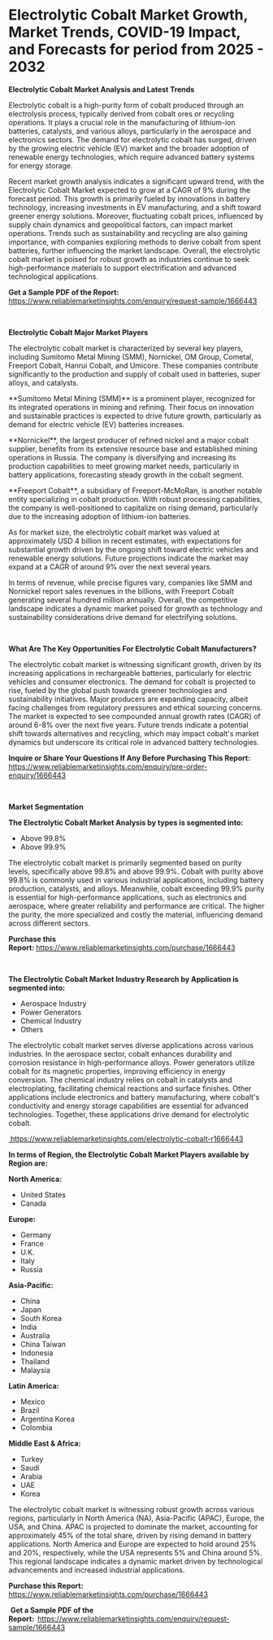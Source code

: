 <p><h1>Electrolytic Cobalt Market Growth, Market Trends, COVID-19 Impact, and Forecasts for period from 2025 - 2032</h1></p><p><strong>Electrolytic Cobalt Market Analysis and Latest Trends</strong></p>
<p><p>Electrolytic cobalt is a high-purity form of cobalt produced through an electrolysis process, typically derived from cobalt ores or recycling operations. It plays a crucial role in the manufacturing of lithium-ion batteries, catalysts, and various alloys, particularly in the aerospace and electronics sectors. The demand for electrolytic cobalt has surged, driven by the growing electric vehicle (EV) market and the broader adoption of renewable energy technologies, which require advanced battery systems for energy storage.</p><p>Recent market growth analysis indicates a significant upward trend, with the Electrolytic Cobalt Market expected to grow at a CAGR of 9% during the forecast period. This growth is primarily fueled by innovations in battery technology, increasing investments in EV manufacturing, and a shift toward greener energy solutions. Moreover, fluctuating cobalt prices, influenced by supply chain dynamics and geopolitical factors, can impact market operations. Trends such as sustainability and recycling are also gaining importance, with companies exploring methods to derive cobalt from spent batteries, further influencing the market landscape. Overall, the electrolytic cobalt market is poised for robust growth as industries continue to seek high-performance materials to support electrification and advanced technological applications.</p></p>
<p><strong>Get a Sample PDF of the Report:&nbsp;</strong> <a href="https://www.reliablemarketinsights.com/enquiry/request-sample/1666443?utm_campaign=3621&utm_medium=2&utm_source=Github&utm_content=ia&utm_term=16042025&utm_id=electrolytic-cobalt">https://www.reliablemarketinsights.com/enquiry/request-sample/1666443</a></p>
<p>&nbsp;</p>
<p><strong>Electrolytic Cobalt Major Market Players</strong></p>
<p><p>The electrolytic cobalt market is characterized by several key players, including Sumitomo Metal Mining (SMM), Nornickel, OM Group, Cometal, Freeport Cobalt, Hanrui Cobalt, and Umicore. These companies contribute significantly to the production and supply of cobalt used in batteries, super alloys, and catalysts.</p><p>**Sumitomo Metal Mining (SMM)** is a prominent player, recognized for its integrated operations in mining and refining. Their focus on innovation and sustainable practices is expected to drive future growth, particularly as demand for electric vehicle (EV) batteries increases.</p><p>**Nornickel**, the largest producer of refined nickel and a major cobalt supplier, benefits from its extensive resource base and established mining operations in Russia. The company is diversifying and increasing its production capabilities to meet growing market needs, particularly in battery applications, forecasting steady growth in the cobalt segment.</p><p>**Freeport Cobalt**, a subsidiary of Freeport-McMoRan, is another notable entity specializing in cobalt production. With robust processing capabilities, the company is well-positioned to capitalize on rising demand, particularly due to the increasing adoption of lithium-ion batteries.</p><p>As for market size, the electrolytic cobalt market was valued at approximately USD 4 billion in recent estimates, with expectations for substantial growth driven by the ongoing shift toward electric vehicles and renewable energy solutions. Future projections indicate the market may expand at a CAGR of around 9% over the next several years.</p><p>In terms of revenue, while precise figures vary, companies like SMM and Nornickel report sales revenues in the billions, with Freeport Cobalt generating several hundred million annually. Overall, the competitive landscape indicates a dynamic market poised for growth as technology and sustainability considerations drive demand for electrifying solutions.</p></p>
<p>&nbsp;</p>
<p><strong>What Are The Key Opportunities For Electrolytic Cobalt Manufacturers?</strong></p>
<p><p>The electrolytic cobalt market is witnessing significant growth, driven by its increasing applications in rechargeable batteries, particularly for electric vehicles and consumer electronics. The demand for cobalt is projected to rise, fueled by the global push towards greener technologies and sustainability initiatives. Major producers are expanding capacity, albeit facing challenges from regulatory pressures and ethical sourcing concerns. The market is expected to see compounded annual growth rates (CAGR) of around 6-8% over the next five years. Future trends indicate a potential shift towards alternatives and recycling, which may impact cobalt's market dynamics but underscore its critical role in advanced battery technologies.</p></p>
<p><strong>Inquire or Share Your Questions If Any Before Purchasing This Report:</strong> <a href="https://www.reliablemarketinsights.com/enquiry/pre-order-enquiry/1666443?utm_campaign=3621&utm_medium=2&utm_source=Github&utm_content=ia&utm_term=16042025&utm_id=electrolytic-cobalt">https://www.reliablemarketinsights.com/enquiry/pre-order-enquiry/1666443</a></p>
<p>&nbsp;</p>
<p><strong>Market Segmentation</strong></p>
<p><strong>The Electrolytic Cobalt Market Analysis by types is segmented into:</strong></p>
<p><ul><li>Above 99.8%</li><li>Above 99.9%</li></ul></p>
<p><p>The electrolytic cobalt market is primarily segmented based on purity levels, specifically above 99.8% and above 99.9%. Cobalt with purity above 99.8% is commonly used in various industrial applications, including battery production, catalysts, and alloys. Meanwhile, cobalt exceeding 99.9% purity is essential for high-performance applications, such as electronics and aerospace, where greater reliability and performance are critical. The higher the purity, the more specialized and costly the material, influencing demand across different sectors.</p></p>
<p><strong>Purchase this Report:&nbsp;</strong><a href="https://www.reliablemarketinsights.com/purchase/1666443?utm_campaign=3621&utm_medium=2&utm_source=Github&utm_content=ia&utm_term=16042025&utm_id=electrolytic-cobalt">https://www.reliablemarketinsights.com/purchase/1666443</a></p>
<p>&nbsp;</p>
<p><strong>The Electrolytic Cobalt Market Industry Research by Application is segmented into:</strong></p>
<p><ul><li>Aerospace Industry</li><li>Power Generators</li><li>Chemical Industry</li><li>Others</li></ul></p>
<p><p>The electrolytic cobalt market serves diverse applications across various industries. In the aerospace sector, cobalt enhances durability and corrosion resistance in high-performance alloys. Power generators utilize cobalt for its magnetic properties, improving efficiency in energy conversion. The chemical industry relies on cobalt in catalysts and electroplating, facilitating chemical reactions and surface finishes. Other applications include electronics and battery manufacturing, where cobalt's conductivity and energy storage capabilities are essential for advanced technologies. Together, these applications drive demand for electrolytic cobalt.</p></p>
<p><a href="https://www.reliablemarketinsights.com/electrolytic-cobalt-r1666443?utm_campaign=3621&utm_medium=2&utm_source=Github&utm_content=ia&utm_term=16042025&utm_id=electrolytic-cobalt">&nbsp;https://www.reliablemarketinsights.com/electrolytic-cobalt-r1666443</a></p>
<p><strong>In terms of Region, the Electrolytic Cobalt Market Players available by Region are:</strong></p>
<p>
    <p> <strong> North America: </strong>
        <ul>
            <li>United States</li>
            <li>Canada</li>
        </ul>
        </p> 
    <p> <strong> Europe: </strong>
        <ul>
            <li>Germany</li>
            <li>France</li>
            <li>U.K.</li>
            <li>Italy</li>
            <li>Russia</li>
        </ul>
        </p> 
    <p> <strong> Asia-Pacific: </strong>
        <ul>
            <li>China</li>
            <li>Japan</li>
            <li>South Korea</li>
            <li>India</li>
            <li>Australia</li>
            <li>China Taiwan</li>
            <li>Indonesia</li>
            <li>Thailand</li>
            <li>Malaysia</li>
        </ul>
        </p> 
    <p> <strong> Latin America: </strong>
        <ul>
            <li>Mexico</li>
            <li>Brazil</li>
            <li>Argentina Korea</li>
            <li>Colombia</li>
        </ul>
        </p> 
    <p> <strong> Middle East & Africa: </strong>
        <ul>
            <li>Turkey</li>
            <li>Saudi</li>
            <li>Arabia</li>
            <li>UAE</li>
            <li>Korea</li>
        </ul>
    </p>
    </p>
<p><p>The electrolytic cobalt market is witnessing robust growth across various regions, particularly in North America (NA), Asia-Pacific (APAC), Europe, the USA, and China. APAC is projected to dominate the market, accounting for approximately 45% of the total share, driven by rising demand in battery applications. North America and Europe are expected to hold around 25% and 20%, respectively, while the USA represents 5% and China around 5%. This regional landscape indicates a dynamic market driven by technological advancements and increased industrial applications.</p></p>
<p><strong>Purchase this Report: </strong><a href="https://www.reliablemarketinsights.com/purchase/1666443?utm_campaign=3621&utm_medium=2&utm_source=Github&utm_content=ia&utm_term=16042025&utm_id=electrolytic-cobalt">https://www.reliablemarketinsights.com/purchase/1666443</a></p>
<p>&nbsp;<strong>Get a Sample PDF of the Report:&nbsp;&nbsp;</strong><a href="https://www.reliablemarketinsights.com/enquiry/request-sample/1666443?utm_campaign=3621&utm_medium=2&utm_source=Github&utm_content=ia&utm_term=16042025&utm_id=electrolytic-cobalt">https://www.reliablemarketinsights.com/enquiry/request-sample/1666443</a></p>
<p><strong></strong></p>
<p><p></p><p></p><p></p></p>